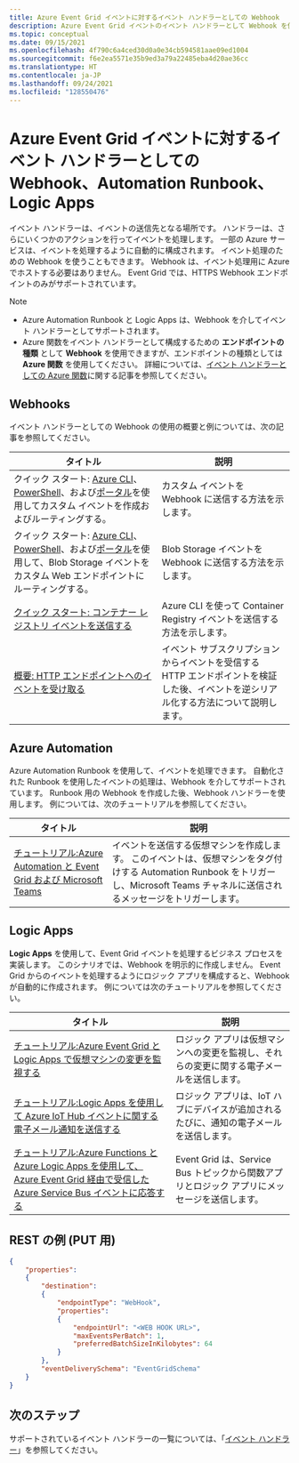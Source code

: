 ```yaml
---
title: Azure Event Grid イベントに対するイベント ハンドラーとしての Webhook
description: Azure Event Grid イベントのイベント ハンドラーとして Webhook を使用する方法について説明します。 Azure Automation Runbook と Logic Apps は、Webhook を介してイベント ハンドラーとしてサポートされます。
ms.topic: conceptual
ms.date: 09/15/2021
ms.openlocfilehash: 4f790c6a4ced30d0a0e34cb594581aae09ed1004
ms.sourcegitcommit: f6e2ea5571e35b9ed3a79a22485eba4d20ae36cc
ms.translationtype: HT
ms.contentlocale: ja-JP
ms.lasthandoff: 09/24/2021
ms.locfileid: "128550476"
---
```

# <a name="webhooks-automation-runbooks-logic-apps-as-event-handlers-for-azure-event-grid-events"></a>Azure Event Grid イベントに対するイベント ハンドラーとしての Webhook、Automation Runbook、Logic Apps
イベント ハンドラーは、イベントの送信先となる場所です。 ハンドラーは、さらにいくつかのアクションを行ってイベントを処理します。 一部の Azure サービスは、イベントを処理するように自動的に構成されます。 イベント処理のための Webhook を使うこともできます。 Webhook は、イベント処理用に Azure でホストする必要はありません。 Event Grid では、HTTPS Webhook エンドポイントのみがサポートされています。

> [!NOTE]
> - Azure Automation Runbook と Logic Apps は、Webhook を介してイベント ハンドラーとしてサポートされます。 
> - Azure 関数をイベント ハンドラーとして構成するための **エンドポイントの種類** として **Webhook** を使用できますが、エンドポイントの種類としては **Azure 関数** を使用してください。 詳細については、[イベント ハンドラーとしての Azure 関数](handler-functions.md)に関する記事を参照してください。

## <a name="webhooks"></a>Webhooks
イベント ハンドラーとしての Webhook の使用の概要と例については、次の記事を参照してください。 

|タイトル  |説明  |
|---------|---------|
| クイック スタート: [Azure CLI](custom-event-quickstart.md)、[PowerShell](custom-event-quickstart-powershell.md)、および[ポータル](custom-event-quickstart-portal.md)を使用してカスタム イベントを作成およびルーティングする。 | カスタム イベントを Webhook に送信する方法を示します。 |
| クイック スタート: [Azure CLI](../storage/blobs/storage-blob-event-quickstart.md?toc=%2fazure%2fevent-grid%2ftoc.json)、[PowerShell](../storage/blobs/storage-blob-event-quickstart-powershell.md?toc=%2fazure%2fevent-grid%2ftoc.json)、および[ポータル](blob-event-quickstart-portal.md)を使用して、Blob Storage イベントをカスタム Web エンドポイントにルーティングする。 | Blob Storage イベントを Webhook に送信する方法を示します。 |
| [クイック スタート: コンテナー レジストリ イベントを送信する](../container-registry/container-registry-event-grid-quickstart.md?toc=%2fazure%2fevent-grid%2ftoc.json) | Azure CLI を使って Container Registry イベントを送信する方法を示します。 |
| [概要: HTTP エンドポイントへのイベントを受け取る](receive-events.md) | イベント サブスクリプションからイベントを受信する HTTP エンドポイントを検証した後、イベントを逆シリアル化する方法について説明します。 |


## <a name="azure-automation"></a>Azure Automation
Azure Automation Runbook を使用して、イベントを処理できます。 自動化された Runbook を使用したイベントの処理は、Webhook を介してサポートされています。 Runbook 用の Webhook を作成した後、Webhook ハンドラーを使用します。 例については、次のチュートリアルを参照してください。 

|タイトル  |説明  |
|---------|---------|
|[チュートリアル:Azure Automation と Event Grid および Microsoft Teams](ensure-tags-exists-on-new-virtual-machines.md) |イベントを送信する仮想マシンを作成します。 このイベントは、仮想マシンをタグ付けする Automation Runbook をトリガーし、Microsoft Teams チャネルに送信されるメッセージをトリガーします。 |


## <a name="logic-apps"></a>Logic Apps
**Logic Apps** を使用して、Event Grid イベントを処理するビジネス プロセスを実装します。 このシナリオでは、Webhook を明示的に作成しません。 Event Grid からのイベントを処理するようにロジック アプリを構成すると、Webhook が自動的に作成されます。 例については次のチュートリアルを参照してください。 

|タイトル  |説明  |
|---------|---------|
| [チュートリアル:Azure Event Grid と Logic Apps で仮想マシンの変更を監視する](monitor-virtual-machine-changes-event-grid-logic-app.md) | ロジック アプリは仮想マシンへの変更を監視し、それらの変更に関する電子メールを送信します。 |
| [チュートリアル:Logic Apps を使用して Azure IoT Hub イベントに関する電子メール通知を送信する](publish-iot-hub-events-to-logic-apps.md) | ロジック アプリは、IoT ハブにデバイスが追加されるたびに、通知の電子メールを送信します。 |
| [チュートリアル:Azure Functions と Azure Logic Apps を使用して、Azure Event Grid 経由で受信した Azure Service Bus イベントに応答する](../service-bus-messaging/service-bus-to-event-grid-integration-example.md?toc=%2fazure%2fevent-grid%2ftoc.json) | Event Grid は、Service Bus トピックから関数アプリとロジック アプリにメッセージを送信します。 |

## <a name="rest-example-for-put"></a>REST の例 (PUT 用)

```json
{
    "properties": 
    {
        "destination": 
        {
            "endpointType": "WebHook",
            "properties": 
            {
                "endpointUrl": "<WEB HOOK URL>",
                "maxEventsPerBatch": 1,
                "preferredBatchSizeInKilobytes": 64
            }
        },
        "eventDeliverySchema": "EventGridSchema"
    }
}
```

## <a name="next-steps"></a>次のステップ
サポートされているイベント ハンドラーの一覧については、「[イベント ハンドラー](event-handlers.md)」を参照してください。 
